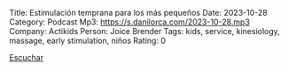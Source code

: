 Title: Estimulación temprana para los más pequeños
Date: 2023-10-28
Category: Podcast
Mp3: https://s.danilorca.com/2023-10-28.mp3
Company: Actikids
Person: Joice Brender
Tags: kids, service, kinesiology, massage, early stimulation, niños
Rating: 0

<a href="https://s.danilorca.com/2023-10-28.mp3" type="audio/mpeg">
Escuchar
</a>

